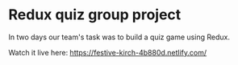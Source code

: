 # Redux quiz group project
In two days our team's task was to build a quiz game using Redux. 

Watch it live here: https://festive-kirch-4b880d.netlify.com/